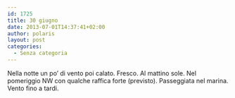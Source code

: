 ```yaml
---
id: 1725
title: 30 giugno
date: 2013-07-01T14:37:41+02:00
author: polaris
layout: post
categories:
  - Senza categoria
---
```

Nella notte un po&#8217; di vento poi calato. Fresco. Al mattino sole. Nel pomeriggio NW con qualche raffica forte (previsto). Passeggiata nel marina. Vento fino a tardi.